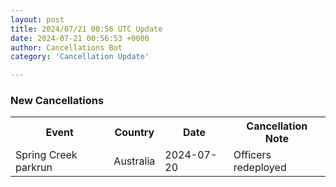 ```yaml
---
layout: post
title: 2024/07/21 00:56 UTC Update
date: 2024-07-21 00:56:53 +0000
author: Cancellations Bot
category: 'Cancellation Update'

---
```


<h3>New Cancellations</h3>
<div class='hscrollable'>
<table style='width: 100%'>
    <tr>
        <th>Event</th>
        <th>Country</th>
        <th>Date</th>
        <th>Cancellation Note</th>
    </tr>
    <tr>
        <td>Spring Creek parkrun</td>
        <td>Australia</td>
        <td>2024-07-20</td>
        <td>Officers redeployed</td>
    </tr>
</table>
</div>
